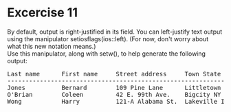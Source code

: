 # Excercise 11
By default, output is right-justified in its field. You can left-justify text output using the manipulator setiosflags(ios::left). (For now, don't worry about what this new notation means.)\
Use this manipulator, along with setw(), to help generate the following output:
<pre>
Last name      First name     Street address     Town State
---------------------------------------------------------------
Jones          Bernard        109 Pine Lane      Littletown MI
O'Brian        Coleen         42 E. 99th Ave.    Bigcity NY
Wong           Harry          121-A Alabama St.  Lakeville IL
</pre>